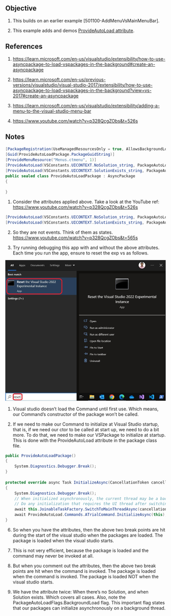## Objective

1. This builds on an earlier example [501100-AddMenuVsMainMenuBar].  

2. This example adds and demos [ProvideAutoLoad attribute](https://learn.microsoft.com/en-us/dotnet/api/microsoft.visualstudio.shell.provideautoloadattribute). 

## References
1. https://learn.microsoft.com/en-us/visualstudio/extensibility/how-to-use-asyncpackage-to-load-vspackages-in-the-background#create-an-asyncpackage

2. https://learn.microsoft.com/en-us/previous-versions/visualstudio/visual-studio-2017/extensibility/how-to-use-asyncpackage-to-load-vspackages-in-the-background?view=vs-2017#create-an-asyncpackage
   
3. https://learn.microsoft.com/en-us/visualstudio/extensibility/adding-a-menu-to-the-visual-studio-menu-bar
   
4. https://www.youtube.com/watch?v=p328QcgZObs&t=526s


## Notes
```cs
[PackageRegistration(UseManagedResourcesOnly = true, AllowsBackgroundLoading = true)]
[Guid(ProvideAutoLoadPackage.PackageGuidString)]
[ProvideMenuResource("Menus.ctmenu", 1)]
[ProvideAutoLoad(VSConstants.UICONTEXT.NoSolution_string, PackageAutoLoadFlags.BackgroundLoad)]
[ProvideAutoLoad(VSConstants.UICONTEXT.SolutionExists_string, PackageAutoLoadFlags.BackgroundLoad)]
public sealed class ProvideAutoLoadPackage : AsyncPackage
{

}
``` 

1. Consider the attributes applied above. Take a look at the YouTube ref: https://www.youtube.com/watch?v=p328QcgZObs&t=526s
```cs
[ProvideAutoLoad(VSConstants.UICONTEXT.NoSolution_string, PackageAutoLoadFlags.BackgroundLoad)]
[ProvideAutoLoad(VSConstants.UICONTEXT.SolutionExists_string, PackageAutoLoadFlags.BackgroundLoad)]
```

2. So they are not events. Think of them as states. https://www.youtube.com/watch?v=p328QcgZObs&t=565s

3. Try running debugging this app with and without the above attributes. Each time you run the app, ensure to reset the exp vs as follows.

![Reset Visual Studio Exp](../200500-VSixBlankProjectAnalysis/images/57_50_ResetVsExpIntance.jpg)

1. Visual studio doesn’t load the Command until first use. Which means, our Command’s constructor of the package won’t be called.

2. If we need to make our Command to initialize at Visual Studio startup, that is, if we need our ctor to be called at start up, we need to do a bit more. To do that, we need to make our VSPackage to initialize at startup. This is done with the ProvideAutoLoad attribute in the package class file.

```cs
public ProvideAutoLoadPackage()
{
    System.Diagnostics.Debugger.Break();
}

protected override async Task InitializeAsync(CancellationToken cancellationToken, IProgress<ServiceProgressData> progress)
{
    System.Diagnostics.Debugger.Break();
    // When initialized asynchronously, the current thread may be a background thread at this point.
    // Do any initialization that requires the UI thread after switching to the UI thread.
    await this.JoinableTaskFactory.SwitchToMainThreadAsync(cancellationToken);
    await ProvideAutoLoad.Commands.ATrialCommand.InitializeAsync(this);
}
```

6. So when you have the attributes, then the above two break points are hit during the start of the visual studio when the packages are loaded. The package is loaded when the visual studio starts.

7. This is not very efficient, because the package is loaded and the command may never be invoked at all.

8. But when you comment out the attributes, then the above two break points are hit when the command is invoked. The package is loaded when the command is invoked. The package is loaded NOT when the visual studio starts.  

9. We have the attribute twice: When there’s no Solution, and when Solution exists. Which covers all cases. Also, note the PackageAutoLoadFlags.BackgroundLoad flag. This important flag states that our packages can initialize asynchronously on a background thread.



